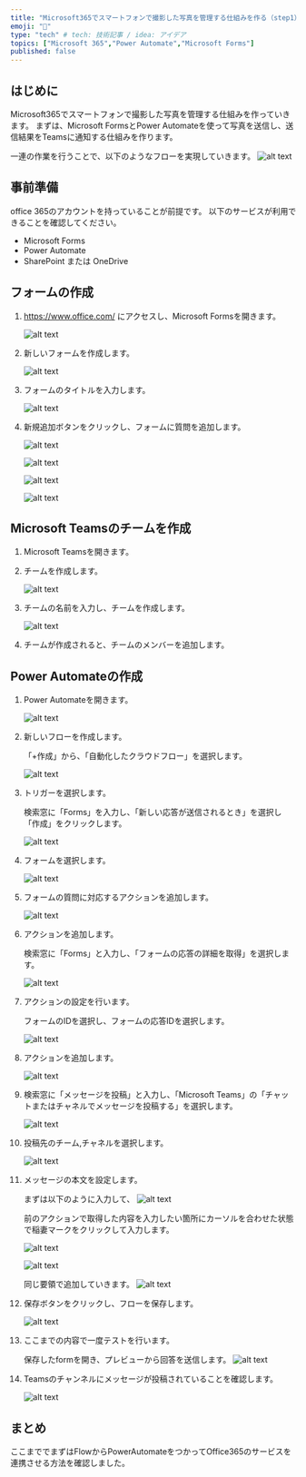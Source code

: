 ```yaml
---
title: "Microsoft365でスマートフォンで撮影した写真を管理する仕組みを作る（step1）"
emoji: "🐥"
type: "tech" # tech: 技術記事 / idea: アイデア
topics: ["Microsoft 365","Power Automate","Microsoft Forms"]
published: false
---
```

## はじめに
Microsoft365でスマートフォンで撮影した写真を管理する仕組みを作っていきます。
まずは、Microsoft FormsとPower Automateを使って写真を送信し、送信結果をTeamsに通知する仕組みを作ります。

一連の作業を行うことで、以下のようなフローを実現していきます。
![alt text](images/forms-sending-photo/image-27.png)

## 事前準備
office 365のアカウントを持っていることが前提です。
以下のサービスが利用できることを確認してください。
- Microsoft Forms
- Power Automate
- SharePoint または OneDrive

## フォームの作成
1. https://www.office.com/ にアクセスし、Microsoft Formsを開きます。

    ![alt text](images/forms-sending-photo/image.png)

2. 新しいフォームを作成します。

    ![alt text](images/forms-sending-photo/image-1.png)

3. フォームのタイトルを入力します。

    ![alt text](images/forms-sending-photo/image-2.png)

4. 新規追加ボタンをクリックし、フォームに質問を追加します。

    ![alt text](images/forms-sending-photo/image-3.png)

    ![alt text](images/forms-sending-photo/image-5.png)

    ![alt text](images/forms-sending-photo/image-6.png)

    ![alt text](images/forms-sending-photo/image-7.png)


## Microsoft Teamsのチームを作成
1. Microsoft Teamsを開きます。
2. チームを作成します。

    ![alt text](images/forms-sending-photo/image-8.png)

3. チームの名前を入力し、チームを作成します。
    
    ![alt text](images/forms-sending-photo/image-9.png)

4. チームが作成されると、チームのメンバーを追加します。


## Power Automateの作成
1. Power Automateを開きます。

    ![alt text](images/forms-sending-photo/image-10.png)

2. 新しいフローを作成します。

    「+作成」から、「自動化したクラウドフロー」を選択します。

    ![alt text](images/forms-sending-photo/image-11.png)

3. トリガーを選択します。

    検索窓に「Forms」を入力し、「新しい応答が送信されるとき」を選択し「作成」をクリックします。

    ![alt text](images/forms-sending-photo/image-12.png)

4. フォームを選択します。

    ![alt text](images/forms-sending-photo/image-13.png)

5. フォームの質問に対応するアクションを追加します。

    ![alt text](images/forms-sending-photo/image-14.png)

6. アクションを追加します。

    検索窓に「Forms」と入力し、「フォームの応答の詳細を取得」を選択します。

    ![alt text](images/forms-sending-photo/image-17.png)

6. アクションの設定を行います。

    フォームのIDを選択し、フォームの応答IDを選択します。

    ![alt text](images/forms-sending-photo/image-18.png)

6. アクションを追加します。

    ![alt text](images/forms-sending-photo/image-19.png)

6. 検索窓に「メッセージを投稿」と入力し、「Microsoft Teams」の「チャットまたはチャネルでメッセージを投稿する」を選択します。

    ![alt text](images/forms-sending-photo/image-15.png)

7. 投稿先のチーム,チャネルを選択します。

    ![alt text](images/forms-sending-photo/image-16.png)

8. メッセージの本文を設定します。

    まずは以下のように入力して、
    ![alt text](images/forms-sending-photo/image-21.png)

    前のアクションで取得した内容を入力したい箇所にカーソルを合わせた状態で稲妻マークをクリックして入力します。

    ![alt text](images/forms-sending-photo/image-20.png)

    ![alt text](images/forms-sending-photo/image-22.png)

    同じ要領で追加していきます。
    ![alt text](images/forms-sending-photo/image-23.png)

9. 保存ボタンをクリックし、フローを保存します。

    ![alt text](images/forms-sending-photo/image-24.png)

10. ここまでの内容で一度テストを行います。

    保存したformを開き、プレビューから回答を送信します。
    ![alt text](images/forms-sending-photo/image-25.png)

11. Teamsのチャンネルにメッセージが投稿されていることを確認します。

    ![alt text](images/forms-sending-photo/image-26.png)
    
    
    
## まとめ

ここまででまずはFlowからPowerAutomateをつかってOffice365のサービスを連携させる方法を確認しました。
